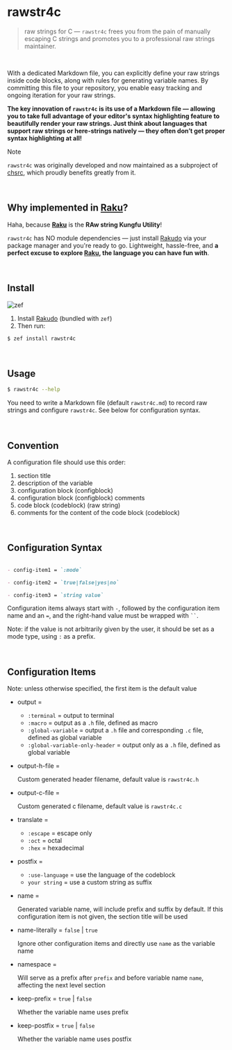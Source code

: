 <!-- -----------------------------------------------------------
 ! SPDX-License-Identifier: GFDL-1.3-or-later
 ! -------------------------------------------------------------
 ! Doc Type      : Markdown
 ! Doc Name      : README.md
 ! Doc Authors   : Aoran Zeng <ccmywish@qq.com>
 ! Contributors  :  Nul None  <nul@none.org>
 !               |
 ! Created On    : <2025-07-12>
 ! Last Modified : <2025-07-21>
 ! ---------------------------------------------------------- -->

# rawstr4c

> raw strings for C  — `rawstr4c` frees you from the pain of manually escaping C strings and promotes you to a professional raw strings maintainer.

<br>

With a dedicated Markdown file, you can explicitly define your raw strings inside code blocks, along with rules for generating variable names. By committing this file to your repository, you enable easy tracking and ongoing iteration for your raw strings.

**The key innovation of `rawstr4c` is its use of a Markdown file — allowing you to take full advantage of your editor's syntax highlighting feature to beautifully render your raw strings. Just think about languages that support raw strings or here-strings natively — they often don’t get proper syntax highlighting at all!**

> [!NOTE]
> `rawstr4c` was originally developed and now maintained as a subproject of [chsrc], which proudly benefits greatly from it.

<br>

## Why implemented in [Raku]?

Haha, because **[Raku]** is the **RAw string Kungfu Utility**!

`rawstr4c` has NO module dependencies — just install [Rakudo] via your package manager and you're ready to go. Lightweight, hassle-free, and **a perfect excuse to explore [Raku], the language you can have fun with**.

<br>



## Install

![zef](https://raku.land/zef:ccmywish/rawstr4c/badges/version)

1. Install [Rakudo] (bundled with `zef`)
2. Then run:

```bash
$ zef install rawstr4c
```

<br>



## Usage

```bash
$ rawstr4c --help
```

You need to write a Markdown file (default `rawstr4c.md`) to record raw strings and configure `rawstr4c`. See below for configuration syntax.

<br>



## Convention

A configuration file should use this order:

1. section title
2. description of the variable
3. configuration block (configblock)
4. configuration block (configblock) comments
5. code block (codeblock) (raw string)
6. comments for the content of the code block (codeblock)

<br>



## Configuration Syntax

```markdown

- config-item1 = `:mode`

- config-item2 = `true|false|yes|no`

- config-item3 = `string value`

```

Configuration items always start with `-`, followed by the configuration item name and an `=`, and the right-hand value must be wrapped with ``` `` ```.

Note: if the value is not arbitrarily given by the user, it should be set as a mode type, using `:` as a prefix.

<br>



## Configuration Items

Note: unless otherwise specified, the first item is the default value

- output =

  - `:terminal` = output to terminal
  - `:macro` = output as a `.h` file, defined as macro
  - `:global-variable` = output a `.h` file and corresponding `.c` file, defined as global variable
  - `:global-variable-only-header` = output only as a `.h` file, defined as global variable

- output-h-file =

  Custom generated header filename, default value is `rawstr4c.h`

- output-c-file =

  Custom generated c filename, default value is `rawstr4c.c`

- translate =

  - `:escape` = escape only
  - `:oct` = octal
  - `:hex` = hexadecimal

- postfix =

  - `:use-language` = use the language of the codeblock
  - `your string` = use a custom string as suffix

- name =

  Generated variable name, will include prefix and suffix by default. If this configuration item is not given, the section title will be used

- name-literally = `false` | `true`

  Ignore other configuration items and directly use `name` as the variable name

- namespace =

  Will serve as a prefix after `prefix` and before variable name `name`, affecting the next level section

- keep-prefix = `true` | `false`

  Whether the variable name uses prefix

- keep-postfix = `true` | `false`

  Whether the variable name uses postfix

<br>



[Raku]:   https://raku.org/
[Rakudo]: https://rakudo.org/
[chsrc]:  https://github.com/RubyMetric/chsrc

